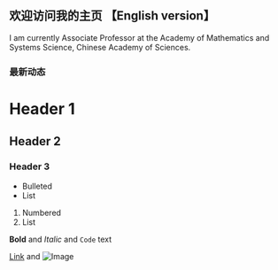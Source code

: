 ## 欢迎访问我的主页 【English version】

I am currently Associate Professor at the Academy of Mathematics and Systems Science, Chinese Academy of Sciences.

### 最新动态

# Header 1
## Header 2
### Header 3

- Bulleted
- List

1. Numbered
2. List

**Bold** and _Italic_ and `Code` text

[Link](url) and ![Image](src)
